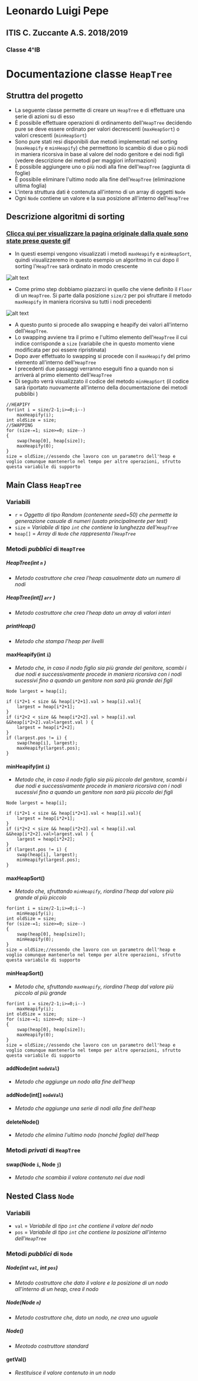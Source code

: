 # Leonardo Luigi Pepe
## ITIS C. Zuccante A.S. 2018/2019
### Classe 4^IB

# Documentazione classe `HeapTree`

## Struttra del progetto

- La seguente classe permette di creare un `HeapTree` e di effettuare una serie di azioni su di esso
- È possibile effettuare operazioni di ordinamento dell'`HeapTree` decidendo pure se deve essere ordinato per valori decrescenti (`maxHeapSort`) o valori crescenti (`minHeapSort`)
- Sono pure stati resi disponibili due metodi implementati nel sorting (`maxHeapify` e `minHeapify`) che permettono lo scambio di due o più nodi in maniera ricorsiva in base al valore del nodo genitore e dei nodi figli (vedere descrizione dei metodi per maggiori informazioni)
- È possibile aggiungere uno o più nodi alla fine dell'`HeapTree` (aggiunta di foglie)
- È possibile eliminare l'ultimo nodo alla fine dell'`HeapTree` (eliminazione ultima foglia)
- L'intera struttura dati è contenuta all'interno di un array di oggetti `Node`
- Ogni `Node` contiene un valore e la sua posizione all'interno dell'`HeapTree`

## Descrizione algoritmi di sorting
### [Clicca qui per visualizzare la pagina originale dalla quale sono state prese queste gif](https://medium.com/@parulbaweja8/a-closer-look-at-heapsort-c83b331f8353)
- In questi esempi vengono visualizzati i metodi `maxHeapify` e `minHeapSort`, quindi visualizzeremo in questo esempio un algoritmo in cui dopo il sorting l'`HeapTree` sarà ordinato in modo crescente

![alt text](https://cdn-images-1.medium.com/max/1600/1*USCUvVE2oI_OgLQAGqr18w.gif)

- Come primo step dobbiamo piazzarci in quello che viene definito il `Floor` di un `HeapTree`. Si parte dalla posizione `size/2` per poi sfruttare il metodo `maxHeapify` in maniera ricorsiva su tutti i nodi precedenti


![alt text](https://cdn-images-1.medium.com/max/1600/1*dR1Oqwd8W3VpJdXLynzg1w.gif)

- A questo punto si procede allo swapping e heapify dei valori all'interno dell'`HeapTree`.
- Lo swapping avviene tra il primo e l'ultimo elemento dell'`HeapTree` il cui indice corrisponde a `size` (variabile che in questo momento viene modificata per poi essere ripristinata)
- Dopo aver effettuato lo swapping si procede con il `maxHeapify` del primo elemento all'interno dell'`HeapTree`
- I precedenti due passaggi verranno eseguiti fino a quando non si arriverà al primo elemento dell'`HeapTree`
- Di seguito verrà visualizzato il codice del metodo `minHeapSort` (il codice sarà riportato nuovamente all'interno della documentazione dei metodi pubblibi )

```
//HEAPIFY
for(int i = size/2-1;i>=0;i--)
    maxHeapify(i);
int oldSize = size;
//SWAPPING
for (size-=1; size>=0; size--)
{
    swap(heap[0], heap[size]);
    maxHeapify(0);
}
size = oldSize;//essendo che lavoro con un parametro dell'heap e voglio comunque mantenerlo nel tempo per altre operazioni, sfrutto questa variabile di supporto

```

## Main Class `HeapTree`

### Variabili
- `r` = _Oggetto di tipo Random (contenente seed=50) che permette la generazione casuale di numeri (usato principalmente per test)_
- `size` = _Variabile di tipo `int` che contiene la lunghezza dell'`HeapTree`_
- `heap[]` = _Array di `Node` che rappresenta l'`HeapTree`_

### Metodi _pubblici_ di `HeapTree`

##### HeapTree(int `n` )
- _Metodo costruttore che crea l'heap casualmente dato un numero di nodi_

##### HeapTree(int[] `arr` )
- _Metodo costruttore che crea l'heap dato un array di valori interi_

##### printHeap()
- _Metodo che stampa l'heap per livelli_

#### maxHeapify(int `i`)
- _Metodo che, in caso il nodo figlio sia più grande del genitore, scambi i due nodi e successivamente procede in maniera ricorsiva con i nodi sucessivi fino a quando un genitore non sarà più grande dei figli_

```
Node largest = heap[i];

if (i*2+1 < size && heap[i*2+1].val > heap[i].val){
    largest = heap[i*2+1];
}
if (i*2+2 < size && heap[i*2+2].val > heap[i].val &&heap[i*2+2].val>largest.val ) {
    largest = heap[i*2+2];
}
if (largest.pos != i) {
    swap(heap[i], largest);
    maxHeapify(largest.pos);
}

```

#### minHeapify(int `i`)
- _Metodo che, in caso il nodo figlio sia più piccolo del genitore, scambi i due nodi e successivamente procede in maniera ricorsiva con i nodi sucessivi fino a quando un genitore non sarà più piccolo dei figli_

```
Node largest = heap[i];

if (i*2+1 < size && heap[i*2+1].val < heap[i].val){
    largest = heap[i*2+1];
}
if (i*2+2 < size && heap[i*2+2].val < heap[i].val &&heap[i*2+2].val>largest.val ) {
    largest = heap[i*2+2];
}
if (largest.pos != i) {
    swap(heap[i], largest);
    minHeapify(largest.pos);
}

```

#### maxHeapSort()
- _Metodo che, sfruttando `minHeapify`, riordina l'heap dal valore più grande al più piccolo_

```
for(int i = size/2-1;i>=0;i--)
    minHeapify(i);
int oldSize = size;
for (size-=1; size>=0; size--)
{
    swap(heap[0], heap[size]);
    minHeapify(0);
}
size = oldSize;//essendo che lavoro con un parametro dell'heap e voglio comunque mantenerlo nel tempo per altre operazioni, sfrutto questa variabile di supporto

```

#### minHeapSort()
- _Metodo che, sfruttando `maxHeapify`, riordina l'heap dal valore più piccolo al più grande_

```
for(int i = size/2-1;i>=0;i--)
    maxHeapify(i);
int oldSize = size;
for (size-=1; size>=0; size--)
{
    swap(heap[0], heap[size]);
    maxHeapify(0);
}
size = oldSize;//essendo che lavoro con un parametro dell'heap e voglio comunque mantenerlo nel tempo per altre operazioni, sfrutto questa variabile di supporto

```

#### addNode(int  `nodeVal`)
- _Metodo che aggiunge un nodo alla fine dell'heap_

#### addNode(int[]  `nodeVal`)
- _Metodo che aggiunge una serie di nodi alla fine dell'heap_

#### deleteNode()
- _Metodo che elimina l'ultimo nodo (nonché foglia) dell'heap_

### Metodi _privati_ di `HeapTree`

#### swap(Node `i`, Node `j`)
- _Metodo che scambia il valore contenuto nei due nodi_

## Nested Class `Node`

### Variabili
- `val` = _Variabile di tipo `int` che contiene il valore del nodo_
- `pos` = _Variabile di tipo `int` che contiene la posizione all'interno dell'`HeapTree`_


### Metodi _pubblici_ di `Node`

##### Node(int `val`, int `pos`)
- _Metodo costruttore che dato il valore e la posizione di un nodo all'interno di un heap, crea il nodo_

##### Node(Node `n`)
- _Metodo costruttore che, dato un nodo, ne crea uno uguale_


##### Node()
- _Meotodo costruttore standard_

#### getVal()
- _Restituisce il valore contenuto in un nodo_
